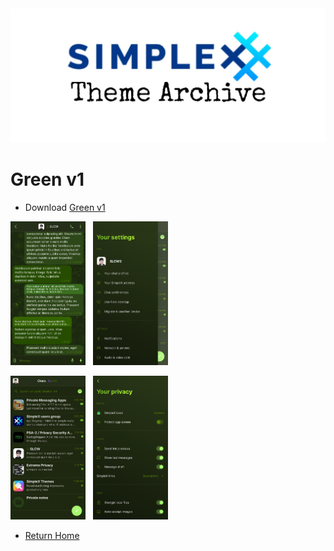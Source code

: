 <img src="../resources/SxC_themeBanner.jpg">

# Green v1

* Download [Green v1](../themes/SxC_green-v1.theme)

<img src="../screenshots/SxC_green-v101.jpg" width="120">&nbsp;&nbsp;&nbsp;<img src="../screenshots/SxC_green-v102.jpg" width="120">

<img src="../screenshots/SxC_green-v103.jpg" width="120">&nbsp;&nbsp;&nbsp;<img src="../screenshots/SxC_green-v104.jpg" width="120">

* [Return Home](/)